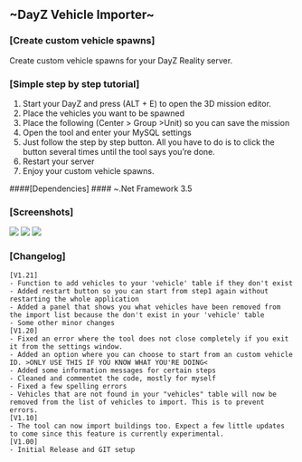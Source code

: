 ## ~DayZ Vehicle Importer~ ##

### [Create custom vehicle spawns] ###

Create custom vehicle spawns for your DayZ Reality server.

### [Simple step by step tutorial] ###

1. 	Start your DayZ and press (ALT + E) to open the 3D mission editor.
1. 	Place the vehicles you want to be spawned
1. 	Place the following (Center > Group >Unit) so you can save the mission
1.	Open the tool and enter your MySQL settings
1. 	Just follow the step by step button. All you have to do is to click the button several times until the tool says you’re done.
1. Restart your server
1.	Enjoy your custom vehicle spawns.


####[Dependencies] ####
~.Net Framework 3.5

### [Screenshots] ###

![](http://db.tt/23jR6sbB)
![](http://db.tt/SeJTMY3c)
![](http://db.tt/rGea02JS)


### [Changelog] ###
	[V1.21]
	- Function to add vehicles to your 'vehicle' table if they don't exist
	- Added restart button so you can start from step1 again without restarting the whole application
	- Added a panel that shows you what vehicles have been removed from the import list because the don't exist in your 'vehicle' table
	- Some other minor changes
    [V1.20]
    - Fixed an error where the tool does not close completely if you exit it from the settings window.
    - Added an option where you can choose to start from an custom vehicle ID. >ONLY USE THIS IF YOU KNOW WHAT YOU'RE DOING<
    - Added some information messages for certain steps
    - Cleaned and commentet the code, mostly for myself
    - Fixed a few spelling errors
	- Vehicles that are not found in your "vehicles" table will now be removed from the list of vehicles to import. This is to prevent errors.
    [V1.10]
    - The tool can now import buildings too. Expect a few little updates to come since this feature is currently experimental. 
    [V1.00]
    - Initial Release and GIT setup
